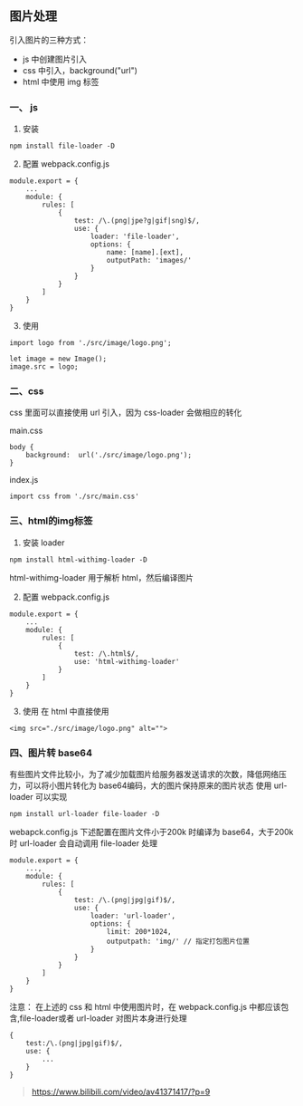 ## 图片处理

引入图片的三种方式：
* js 中创建图片引入
* css 中引入，background("url")
* html 中使用 img 标签


### 一、 js

1. 安装
```
npm install file-loader -D
```

2. 配置
webpack.config.js
```
module.export = {
	...
	module: {
		rules: [
			{
				test: /\.(png|jpe?g|gif|sng)$/, 
				use: {
					loader: 'file-loader',
					options: {
						name: [name].[ext],
						outputPath: 'images/'
					}
				}
			}
		]
	}
}
```

3. 使用
```
import logo from './src/image/logo.png';

let image = new Image();
image.src = logo;
```

### 二、css
css 里面可以直接使用 url 引入，因为 css-loader 会做相应的转化

main.css
```
body {
	background:  url('./src/image/logo.png');
}
```

index.js
```
import css from './src/main.css'
```


### 三、html的img标签

1. 安装 loader
```
npm install html-withimg-loader -D
```
html-withimg-loader 用于解析 html，然后编译图片

2. 配置
webpack.config.js
```
module.export = {
	...
	module: {
		rules: [
			{
				test: /\.html$/,
				use: 'html-withimg-loader'
			}
		]
	}
}
```

3. 使用
在 html 中直接使用
```
<img src="./src/image/logo.png" alt="">
```

### 四、图片转 base64
有些图片文件比较小，为了减少加载图片给服务器发送请求的次数，降低网络压力，可以将小图片转化为 base64编码，大的图片保持原来的图片状态
使用 url-loader 可以实现

```
npm install url-loader file-loader -D
```

webapck.config.js
下述配置在图片文件小于200k 时编译为 base64，大于200k 时 url-loader 会自动调用 file-loader 处理
```
module.export = {
	...,
	module: {
		rules: [
			{
				test: /\.(png|jpg|gif)$/,
				use: {
					loader: 'url-loader',
					options: {
						limit: 200*1024,
						outputpath: 'img/' // 指定打包图片位置
					}
				}
			}
		]
	}
}
```


注意： 在上述的 css 和 html 中使用图片时，在 webpack.config.js 中都应该包含,file-loader或者 url-loader 对图片本身进行处理
```
{
	test:/\.(png|jpg|gif)$/,
	use: {
		...
	}
}
```

> https://www.bilibili.com/video/av41371417/?p=9
